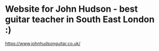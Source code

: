 # Website for John Hudson - best guitar teacher in South East London :)

https://www.johnhudsonguitar.co.uk/
